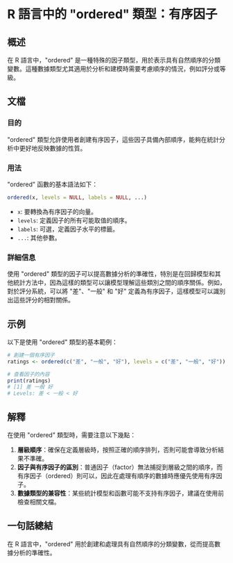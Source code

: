 <!--
Meta Description: # R 語言中的 "ordered" 類型：有序因子 ## 概述 在 R 語言中，"ordered" 是一種特殊的因子類型，用於表示具有自然順序的分類變數。這種數據類型尤其適用於分析和建模時需要考慮順序的情況，例如評分或等級。 ## 文檔 ### 目的 "ordered" 類型允許使用者創建有序因子...
Meta Keywords: ordered, levels, 語言中, null, labels
-->

# R 語言中的 "ordered" 類型：有序因子

## 概述
在 R 語言中，"ordered" 是一種特殊的因子類型，用於表示具有自然順序的分類變數。這種數據類型尤其適用於分析和建模時需要考慮順序的情況，例如評分或等級。

## 文檔
### 目的
"ordered" 類型允許使用者創建有序因子，這些因子具備內部順序，能夠在統計分析中更好地反映數據的性質。

### 用法
"ordered" 函數的基本語法如下：
```R
ordered(x, levels = NULL, labels = NULL, ...)
```
- `x`: 要轉換為有序因子的向量。
- `levels`: 定義因子的所有可能取值的順序。
- `labels`: 可選，定義因子水平的標籤。
- `...`: 其他參數。

### 詳細信息
使用 "ordered" 類型的因子可以提高數據分析的準確性，特別是在回歸模型和其他統計方法中，因為這樣的類型可以讓模型理解這些類別之間的順序關係。例如，對於評分系統，可以將 "差"、"一般" 和 "好" 定義為有序因子，這樣模型可以識別出這些評分的相對關係。

## 示例
以下是使用 "ordered" 類型的基本範例：

```R
# 創建一個有序因子
ratings <- ordered(c("差", "一般", "好"), levels = c("差", "一般", "好"))

# 查看因子的內容
print(ratings)
# [1] 差 一般 好
# Levels: 差 < 一般 < 好
```

## 解釋
在使用 "ordered" 類型時，需要注意以下幾點：

1. **層級順序**：確保在定義層級時，按照正確的順序排列，否則可能會導致分析結果不準確。
2. **因子與有序因子的區別**：普通因子（factor）無法捕捉到層級之間的順序，而有序因子（ordered）則可以，因此在處理有順序的數據時應優先使用有序因子。
3. **數據類型的兼容性**：某些統計模型和函數可能不支持有序因子，建議在使用前檢查相關文檔。

## 一句話總結
在 R 語言中，"ordered" 用於創建和處理具有自然順序的分類變數，從而提高數據分析的準確性。